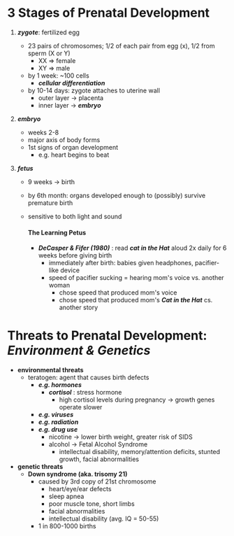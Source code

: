 # 3 Stages of Prenatal Development
1. ___zygote___: fertilized egg
    - 23 pairs of chromosomes;
    1/2 of each pair from egg (x), 1/2 from sperm (X or Y)
        - XX => female
        - XY => male
    - by 1 week: ~100 cells
        - ___cellular differentiation___
    - by 10-14 days: zygote attaches to uterine wall
        - outer layer -> placenta
        - inner layer -> ___embryo___

2. ___embryo___
    - weeks 2-8
    - major axis of body forms
    - 1st signs of organ development
        - e.g. heart begins to beat

3. ___fetus___
    - 9 weeks -> birth
    - by 6th month: organs developed enough to (possibly) survive premature birth
    - sensitive to both light and sound

        #### The Learning Petus
        - ___DeCasper & Fifer (1980)___ : read ___cat in the Hat___ aloud 2x daily for 6 weeks before giving birth
            - immediately after birth: babies given headphones, pacifier-like device
            - speed of pacifier sucking = hearing mom's voice vs. another woman
                - chose speed that produced mom's voice
                - chose speed that produced mom's ___Cat in the Hat___ cs. another story

# Threats to Prenatal Development: ___Environment & Genetics___
- __environmental threats__
    - teratogen: agent that causes birth defects
        - ___e.g. hormones___
            - ___cortisol___ : stress hormone
                - high cortisol levels during pregnancy
                    -> growth genes operate slower
        - ___e.g. viruses___
        - ___e.g. radiation___
        - ___e.g. drug use___
            - nicotine -> lower birth weight, greater risk of SIDS
            - alcohol -> Fetal Alcohol Syndrome
                - intellectual disability, memory/attention deficits, stunted growth, facial abnormalities
- __genetic threats__
    - __Down syndrome (aka. trisomy 21)__
        - caused by 3rd copy of 21st chromosome
            - heart/eye/ear defects
            - sleep apnea
            - poor muscle tone, short limbs
            - facial abnormalities
            - intellectual disability (avg. IQ = 50-55)
        - 1 in 800-1000 births
